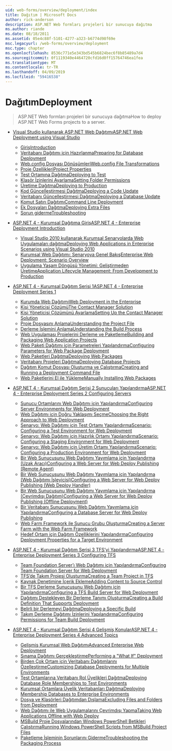 ```yaml
---
uid: web-forms/overview/deployment/index
title: Dağıtım | Microsoft Docs
author: rick-anderson
description: ASP.NET Web formları projeleri bir sunucuya dağıtma
ms.author: riande
ms.date: 08/18/2011
ms.assetid: 05e4c88f-5101-4277-a323-b6774d98f69e
msc.legacyurl: /web-forms/overview/deployment
msc.type: chapter
ms.openlocfilehash: 8536c771e5e343bd545b6824bec6f8b85489a7d4
ms.sourcegitcommit: 0f1119340e4464720cfd16d0ff15764746ea1fea
ms.translationtype: MT
ms.contentlocale: tr-TR
ms.lasthandoff: 04/09/2019
ms.locfileid: "59416538"
---
```

# <a name="deployment"></a><span data-ttu-id="c704e-103">Dağıtım</span><span class="sxs-lookup"><span data-stu-id="c704e-103">Deployment</span></span>

> <span data-ttu-id="c704e-104">ASP.NET Web formları projeleri bir sunucuya dağıtma</span><span class="sxs-lookup"><span data-stu-id="c704e-104">How to deploy ASP.NET Web Forms projects to a server.</span></span>


- [<span data-ttu-id="c704e-105">Visual Studio kullanarak ASP.NET Web Dağıtımı</span><span class="sxs-lookup"><span data-stu-id="c704e-105">ASP.NET Web Deployment using Visual Studio</span></span>](visual-studio-web-deployment/index.md)

    - [<span data-ttu-id="c704e-106">Giriş</span><span class="sxs-lookup"><span data-stu-id="c704e-106">Introduction</span></span>](visual-studio-web-deployment/introduction.md)
    - [<span data-ttu-id="c704e-107">Veritabanı Dağıtımı için Hazırlanma</span><span class="sxs-lookup"><span data-stu-id="c704e-107">Preparing for Database Deployment</span></span>](visual-studio-web-deployment/preparing-databases.md)
    - [<span data-ttu-id="c704e-108">Web.config Dosyası Dönüşümleri</span><span class="sxs-lookup"><span data-stu-id="c704e-108">Web.config File Transformations</span></span>](visual-studio-web-deployment/web-config-transformations.md)
    - [<span data-ttu-id="c704e-109">Proje Özellikleri</span><span class="sxs-lookup"><span data-stu-id="c704e-109">Project Properties</span></span>](visual-studio-web-deployment/project-properties.md)
    - [<span data-ttu-id="c704e-110">Test Ortamına Dağıtma</span><span class="sxs-lookup"><span data-stu-id="c704e-110">Deploying to Test</span></span>](visual-studio-web-deployment/deploying-to-iis.md)
    - [<span data-ttu-id="c704e-111">Klasör İzinlerini Ayarlama</span><span class="sxs-lookup"><span data-stu-id="c704e-111">Setting Folder Permissions</span></span>](visual-studio-web-deployment/setting-folder-permissions.md)
    - [<span data-ttu-id="c704e-112">Üretime Dağıtma</span><span class="sxs-lookup"><span data-stu-id="c704e-112">Deploying to Production</span></span>](visual-studio-web-deployment/deploying-to-production.md)
    - [<span data-ttu-id="c704e-113">Kod Güncelleştirmesi Dağıtma</span><span class="sxs-lookup"><span data-stu-id="c704e-113">Deploying a Code Update</span></span>](visual-studio-web-deployment/deploying-a-code-update.md)
    - [<span data-ttu-id="c704e-114">Veritabanı Güncelleştirmesi Dağıtma</span><span class="sxs-lookup"><span data-stu-id="c704e-114">Deploying a Database Update</span></span>](visual-studio-web-deployment/deploying-a-database-update.md)
    - [<span data-ttu-id="c704e-115">Komut Satırı Dağıtımı</span><span class="sxs-lookup"><span data-stu-id="c704e-115">Command Line Deployment</span></span>](visual-studio-web-deployment/command-line-deployment.md)
    - [<span data-ttu-id="c704e-116">Ek Dosyaları Dağıtma</span><span class="sxs-lookup"><span data-stu-id="c704e-116">Deploying Extra Files</span></span>](visual-studio-web-deployment/deploying-extra-files.md)
    - [<span data-ttu-id="c704e-117">Sorun giderme</span><span class="sxs-lookup"><span data-stu-id="c704e-117">Troubleshooting</span></span>](visual-studio-web-deployment/troubleshooting.md)
- [<span data-ttu-id="c704e-118">ASP.NET 4 - Kurumsal Dağıtıma Giriş</span><span class="sxs-lookup"><span data-stu-id="c704e-118">ASP.NET 4 - Enterprise Deployment Introduction</span></span>](deploying-web-applications-in-enterprise-scenarios/index.md)

    - [<span data-ttu-id="c704e-119">Visual Studio 2010 kullanarak Kurumsal Senaryolarda Web Uygulamaları dağıtma</span><span class="sxs-lookup"><span data-stu-id="c704e-119">Deploying Web Applications in Enterprise Scenarios using Visual Studio 2010</span></span>](deploying-web-applications-in-enterprise-scenarios/deploying-web-applications-in-enterprise-scenarios.md)
    - [<span data-ttu-id="c704e-120">Kurumsal Web Dağıtımı: Senaryoya Genel Bakış</span><span class="sxs-lookup"><span data-stu-id="c704e-120">Enterprise Web Deployment: Scenario Overview</span></span>](deploying-web-applications-in-enterprise-scenarios/enterprise-web-deployment-scenario-overview.md)
    - [<span data-ttu-id="c704e-121">Uygulama Yaşam Döngüsü Yönetimi: Geliştirmeden Üretime</span><span class="sxs-lookup"><span data-stu-id="c704e-121">Application Lifecycle Management: From Development to Production</span></span>](deploying-web-applications-in-enterprise-scenarios/application-lifecycle-management-from-development-to-production.md)
- [<span data-ttu-id="c704e-122">ASP.NET 4 - Kurumsal Dağıtım Serisi 1</span><span class="sxs-lookup"><span data-stu-id="c704e-122">ASP.NET 4 - Enterprise Deployment Series 1</span></span>](web-deployment-in-the-enterprise/index.md)

    - [<span data-ttu-id="c704e-123">Kurumda Web Dağıtımı</span><span class="sxs-lookup"><span data-stu-id="c704e-123">Web Deployment in the Enterprise</span></span>](web-deployment-in-the-enterprise/web-deployment-in-the-enterprise.md)
    - [<span data-ttu-id="c704e-124">Kişi Yöneticisi Çözümü</span><span class="sxs-lookup"><span data-stu-id="c704e-124">The Contact Manager Solution</span></span>](web-deployment-in-the-enterprise/the-contact-manager-solution.md)
    - [<span data-ttu-id="c704e-125">Kişi Yöneticisi Çözümünü Ayarlama</span><span class="sxs-lookup"><span data-stu-id="c704e-125">Setting Up the Contact Manager Solution</span></span>](web-deployment-in-the-enterprise/setting-up-the-contact-manager-solution.md)
    - [<span data-ttu-id="c704e-126">Proje Dosyasını Anlama</span><span class="sxs-lookup"><span data-stu-id="c704e-126">Understanding the Project File</span></span>](web-deployment-in-the-enterprise/understanding-the-project-file.md)
    - [<span data-ttu-id="c704e-127">Derleme İşlemini Anlama</span><span class="sxs-lookup"><span data-stu-id="c704e-127">Understanding the Build Process</span></span>](web-deployment-in-the-enterprise/understanding-the-build-process.md)
    - [<span data-ttu-id="c704e-128">Web Uygulaması Projelerini Derleme ve Paketleme</span><span class="sxs-lookup"><span data-stu-id="c704e-128">Building and Packaging Web Application Projects</span></span>](web-deployment-in-the-enterprise/building-and-packaging-web-application-projects.md)
    - [<span data-ttu-id="c704e-129">Web Paketi Dağıtımı için Parametreleri Yapılandırma</span><span class="sxs-lookup"><span data-stu-id="c704e-129">Configuring Parameters for Web Package Deployment</span></span>](web-deployment-in-the-enterprise/configuring-parameters-for-web-package-deployment.md)
    - [<span data-ttu-id="c704e-130">Web Paketleri Dağıtma</span><span class="sxs-lookup"><span data-stu-id="c704e-130">Deploying Web Packages</span></span>](web-deployment-in-the-enterprise/deploying-web-packages.md)
    - [<span data-ttu-id="c704e-131">Veritabanı Projeleri Dağıtma</span><span class="sxs-lookup"><span data-stu-id="c704e-131">Deploying Database Projects</span></span>](web-deployment-in-the-enterprise/deploying-database-projects.md)
    - [<span data-ttu-id="c704e-132">Dağıtım Komut Dosyası Oluşturma ve Çalıştırma</span><span class="sxs-lookup"><span data-stu-id="c704e-132">Creating and Running a Deployment Command File</span></span>](web-deployment-in-the-enterprise/creating-and-running-a-deployment-command-file.md)
    - [<span data-ttu-id="c704e-133">Web Paketlerini El ile Yükleme</span><span class="sxs-lookup"><span data-stu-id="c704e-133">Manually Installing Web Packages</span></span>](web-deployment-in-the-enterprise/manually-installing-web-packages.md)
- [<span data-ttu-id="c704e-134">ASP.NET 4 - Kurumsal Dağıtım Serisi 2 Sunucuları Yapılandırma</span><span class="sxs-lookup"><span data-stu-id="c704e-134">ASP.NET 4 - Enterprise Deployment Series 2 Configuring Servers</span></span>](configuring-server-environments-for-web-deployment/index.md)

    - [<span data-ttu-id="c704e-135">Sunucu Ortamlarını Web Dağıtımı için Yapılandırma</span><span class="sxs-lookup"><span data-stu-id="c704e-135">Configuring Server Environments for Web Deployment</span></span>](configuring-server-environments-for-web-deployment/configuring-server-environments-for-web-deployment.md)
    - [<span data-ttu-id="c704e-136">Web Dağıtımı için Doğru Yaklaşımı Seçme</span><span class="sxs-lookup"><span data-stu-id="c704e-136">Choosing the Right Approach to Web Deployment</span></span>](configuring-server-environments-for-web-deployment/choosing-the-right-approach-to-web-deployment.md)
    - [<span data-ttu-id="c704e-137">Senaryo: Web Dağıtımı için Test Ortamı Yapılandırma</span><span class="sxs-lookup"><span data-stu-id="c704e-137">Scenario: Configuring a Test Environment for Web Deployment</span></span>](configuring-server-environments-for-web-deployment/scenario-configuring-a-test-environment-for-web-deployment.md)
    - [<span data-ttu-id="c704e-138">Senaryo: Web Dağıtımı için Hazırlık Ortamı Yapılandırma</span><span class="sxs-lookup"><span data-stu-id="c704e-138">Scenario: Configuring a Staging Environment for Web Deployment</span></span>](configuring-server-environments-for-web-deployment/scenario-configuring-a-staging-environment-for-web-deployment.md)
    - [<span data-ttu-id="c704e-139">Senaryo: Web Dağıtımı için Üretim Ortamı Yapılandırma</span><span class="sxs-lookup"><span data-stu-id="c704e-139">Scenario: Configuring a Production Environment for Web Deployment</span></span>](configuring-server-environments-for-web-deployment/scenario-configuring-a-production-environment-for-web-deployment.md)
    - [<span data-ttu-id="c704e-140">Bir Web Sunucusunu Web Dağıtımı Yayımlama için Yapılandırma (Uzak Aracı)</span><span class="sxs-lookup"><span data-stu-id="c704e-140">Configuring a Web Server for Web Deploy Publishing (Remote Agent)</span></span>](configuring-server-environments-for-web-deployment/configuring-a-web-server-for-web-deploy-publishing-remote-agent.md)
    - [<span data-ttu-id="c704e-141">Bir Web Sunucusunu Web Dağıtımı Yayımlama için Yapılandırma (Web Dağıtımı İşleyicisi)</span><span class="sxs-lookup"><span data-stu-id="c704e-141">Configuring a Web Server for Web Deploy Publishing (Web Deploy Handler)</span></span>](configuring-server-environments-for-web-deployment/configuring-a-web-server-for-web-deploy-publishing-web-deploy-handler.md)
    - [<span data-ttu-id="c704e-142">Bir Web Sunucusunu Web Dağıtımı Yayımlama için Yapılandırma (Çevrimdışı Dağıtım)</span><span class="sxs-lookup"><span data-stu-id="c704e-142">Configuring a Web Server for Web Deploy Publishing (Offline Deployment)</span></span>](configuring-server-environments-for-web-deployment/configuring-a-web-server-for-web-deploy-publishing-offline-deployment.md)
    - [<span data-ttu-id="c704e-143">Bir Veritabanı Sunucusunu Web Dağıtımı Yayımlama için Yapılandırma</span><span class="sxs-lookup"><span data-stu-id="c704e-143">Configuring a Database Server for Web Deploy Publishing</span></span>](configuring-server-environments-for-web-deployment/configuring-a-database-server-for-web-deploy-publishing.md)
    - [<span data-ttu-id="c704e-144">Web Farm Framework ile Sunucu Grubu Oluşturma</span><span class="sxs-lookup"><span data-stu-id="c704e-144">Creating a Server Farm with the Web Farm Framework</span></span>](configuring-server-environments-for-web-deployment/creating-a-server-farm-with-the-web-farm-framework.md)
    - [<span data-ttu-id="c704e-145">Hedef Ortam için Dağıtım Özelliklerini Yapılandırma</span><span class="sxs-lookup"><span data-stu-id="c704e-145">Configuring Deployment Properties for a Target Environment</span></span>](configuring-server-environments-for-web-deployment/configuring-deployment-properties-for-a-target-environment.md)
- [<span data-ttu-id="c704e-146">ASP.NET 4 - Kurumsal Dağıtım Serisi 3 TFS’yi Yapılandırma</span><span class="sxs-lookup"><span data-stu-id="c704e-146">ASP.NET 4 - Enterprise Deployment Series 3 Configuring TFS</span></span>](configuring-team-foundation-server-for-web-deployment/index.md)

    - [<span data-ttu-id="c704e-147">Team Foundation Server’ı Web Dağıtımı için Yapılandırma</span><span class="sxs-lookup"><span data-stu-id="c704e-147">Configuring Team Foundation Server for Web Deployment</span></span>](configuring-team-foundation-server-for-web-deployment/configuring-team-foundation-server-for-web-deployment.md)
    - [<span data-ttu-id="c704e-148">TFS’de Takım Projesi Oluşturma</span><span class="sxs-lookup"><span data-stu-id="c704e-148">Creating a Team Project in TFS</span></span>](configuring-team-foundation-server-for-web-deployment/creating-a-team-project-in-tfs.md)
    - [<span data-ttu-id="c704e-149">Kaynak Denetimine İçerik Ekleme</span><span class="sxs-lookup"><span data-stu-id="c704e-149">Adding Content to Source Control</span></span>](configuring-team-foundation-server-for-web-deployment/adding-content-to-source-control.md)
    - [<span data-ttu-id="c704e-150">Bir TFS Derleme Sunucusunu Web Dağıtımı için Yapılandırma</span><span class="sxs-lookup"><span data-stu-id="c704e-150">Configuring a TFS Build Server for Web Deployment</span></span>](configuring-team-foundation-server-for-web-deployment/configuring-a-tfs-build-server-for-web-deployment.md)
    - [<span data-ttu-id="c704e-151">Dağıtımı Destekleyen Bir Derleme Tanımı Oluşturma</span><span class="sxs-lookup"><span data-stu-id="c704e-151">Creating a Build Definition That Supports Deployment</span></span>](configuring-team-foundation-server-for-web-deployment/creating-a-build-definition-that-supports-deployment.md)
    - [<span data-ttu-id="c704e-152">Belirli bir Derlemeyi Dağıtma</span><span class="sxs-lookup"><span data-stu-id="c704e-152">Deploying a Specific Build</span></span>](configuring-team-foundation-server-for-web-deployment/deploying-a-specific-build.md)
    - [<span data-ttu-id="c704e-153">Takım Derleme Dağıtımı İzinlerini Yapılandırma</span><span class="sxs-lookup"><span data-stu-id="c704e-153">Configuring Permissions for Team Build Deployment</span></span>](configuring-team-foundation-server-for-web-deployment/configuring-permissions-for-team-build-deployment.md)
- [<span data-ttu-id="c704e-154">ASP.NET 4 - Kurumsal Dağıtım Serisi 4 Gelişmiş Konular</span><span class="sxs-lookup"><span data-stu-id="c704e-154">ASP.NET 4 - Enterprise Deployment Series 4 Advanced Topics</span></span>](advanced-enterprise-web-deployment/index.md)

    - [<span data-ttu-id="c704e-155">Gelişmiş Kurumsal Web Dağıtımı</span><span class="sxs-lookup"><span data-stu-id="c704e-155">Advanced Enterprise Web Deployment</span></span>](advanced-enterprise-web-deployment/advanced-enterprise-web-deployment.md)
    - [<span data-ttu-id="c704e-156">Sınama Dağıtımı Gerçekleştirme</span><span class="sxs-lookup"><span data-stu-id="c704e-156">Performing a "What If" Deployment</span></span>](advanced-enterprise-web-deployment/performing-a-what-if-deployment.md)
    - [<span data-ttu-id="c704e-157">Birden Çok Ortam için Veritabanı Dağıtımlarını Özelleştirme</span><span class="sxs-lookup"><span data-stu-id="c704e-157">Customizing Database Deployments for Multiple Environments</span></span>](advanced-enterprise-web-deployment/customizing-database-deployments-for-multiple-environments.md)
    - [<span data-ttu-id="c704e-158">Test Ortamlarına Veritabanı Rol Üyelikleri Dağıtma</span><span class="sxs-lookup"><span data-stu-id="c704e-158">Deploying Database Role Memberships to Test Environments</span></span>](advanced-enterprise-web-deployment/deploying-database-role-memberships-to-test-environments.md)
    - [<span data-ttu-id="c704e-159">Kurumsal Ortamlara Üyelik Veritabanları Dağıtma</span><span class="sxs-lookup"><span data-stu-id="c704e-159">Deploying Membership Databases to Enterprise Environments</span></span>](advanced-enterprise-web-deployment/deploying-membership-databases-to-enterprise-environments.md)
    - [<span data-ttu-id="c704e-160">Dosya ve Klasörleri Dağıtımdan Dışlama</span><span class="sxs-lookup"><span data-stu-id="c704e-160">Excluding Files and Folders from Deployment</span></span>](advanced-enterprise-web-deployment/excluding-files-and-folders-from-deployment.md)
    - [<span data-ttu-id="c704e-161">Web Dağıtımı ile Web Uygulamalarını Çevrimdışı Yapma</span><span class="sxs-lookup"><span data-stu-id="c704e-161">Taking Web Applications Offline with Web Deploy</span></span>](advanced-enterprise-web-deployment/taking-web-applications-offline-with-web-deploy.md)
    - [<span data-ttu-id="c704e-162">MSBuild Proje Dosyalarından Windows PowerShell Betikleri Çalıştırma</span><span class="sxs-lookup"><span data-stu-id="c704e-162">Running Windows PowerShell Scripts from MSBuild Project Files</span></span>](advanced-enterprise-web-deployment/running-windows-powershell-scripts-from-msbuild-project-files.md)
    - [<span data-ttu-id="c704e-163">Paketleme İşleminin Sorunlarını Giderme</span><span class="sxs-lookup"><span data-stu-id="c704e-163">Troubleshooting the Packaging Process</span></span>](advanced-enterprise-web-deployment/troubleshooting-the-packaging-process.md)
